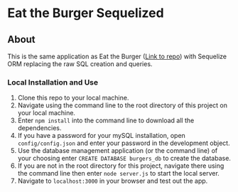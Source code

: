 # Eat the Burger Sequelized

## About
This is the same application as Eat the Burger ([Link to repo](https://github.com/JustinRyanCarlson/Burger-App)) with Sequelize ORM replacing the raw SQL creation and queries.

### Local Installation and Use
1. Clone this repo to your local machine.
2. Navigate using the command line to the root directory of this project on your local machine.
3. Enter `npm install` into the command line to download all the dependencies.
4. If you have a password for your mySQL installation, open `config/config.json` and enter your password in the development object.
5. Use the database management application (or the command line) of your choosing enter `CREATE DATABASE burgers_db` to create the database.
6. If you are not in the root directory for this project, navigate there using the command line then enter `node server.js` to start the local server.
7. Navigate to `localhost:3000` in your browser and test out the app.

